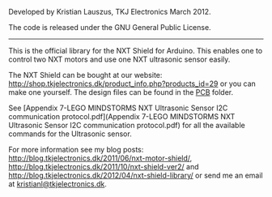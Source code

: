 Developed by Kristian Lauszus, TKJ Electronics March 2012.

The code is released under the GNU General Public License.
_________

This is the official library for the NXT Shield for Arduino. This enables one to control two NXT motors and use one NXT ultrasonic sensor easily.

The NXT Shield can be bought at our website: <http://shop.tkjelectronics.dk/product_info.php?products_id=29> or you can make one yourself. The design files can be found in the [PCB](PCB) folder.

See [Appendix 7-LEGO MINDSTORMS NXT Ultrasonic Sensor I2C communication protocol.pdf](Appendix 7-LEGO MINDSTORMS NXT Ultrasonic Sensor I2C communication protocol.pdf) for all the available commands for the Ultrasonic sensor.

For more information see my blog posts: <http://blog.tkjelectronics.dk/2011/06/nxt-motor-shield/>, <http://blog.tkjelectronics.dk/2011/10/nxt-shield-ver2/> and <http://blog.tkjelectronics.dk/2012/04/nxt-shield-library/> or send me an email at <a href="mailto:kristianl@tkjelectronics.dk?Subject=Sanguino">kristianl@tkjelectronics.dk</a>.